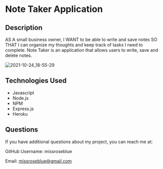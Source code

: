# Note Taker Application

## Description
AS A small business owner, I WANT to be able to write and save notes SO THAT I can organize my thoughts and keep track of tasks I need to complete. Note Taker is an application that allows users to write, save and delete notes. 

![2021-10-24_18-55-29](https://user-images.githubusercontent.com/28720227/138623310-67a3deeb-6cff-41f2-af49-9060bfb61f4a.png)


## Technologies Used
* Javascript
* Node.js
* NPM
* Express.js
* Heroku

## Questions
If you have additional questions about my project, you can reach me at:

GitHub Username: missroseblue

Email: missroseblue@gmail.com
